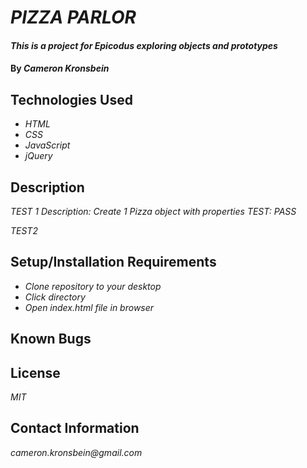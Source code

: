 # _PIZZA PARLOR_

#### _This is a project for Epicodus exploring objects and prototypes_

#### By _**Cameron Kronsbein**_

## Technologies Used

* _HTML_
* _CSS_
* _JavaScript_
* _jQuery_

## Description

_TEST 1_
_Description: Create 1 Pizza object with properties_
_TEST: PASS_

_TEST2_

## Setup/Installation Requirements

* _Clone repository to your desktop_
* _Click directory_
* _Open index.html file in browser_

## Known Bugs


## License

_MIT_

## Contact Information

_cameron.kronsbein@gmail.com_
